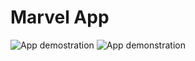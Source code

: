 # Marvel App
![App demostration](https://media1.giphy.com/media/v1.Y2lkPTc5MGI3NjExa2V5cDU3ajA1eTMwbXhkYjNvbXFxcDdicHhjazh5azJ0dG9wNWR4YiZlcD12MV9pbnRlcm5hbF9naWZfYnlfaWQmY3Q9Zw/NMrAb3kIyLEEnZGtWe/giphy.gif)
![App demonstration](https://media.giphy.com/media/NMrAb3kIyLEEnZGtWe/giphy.gif)

